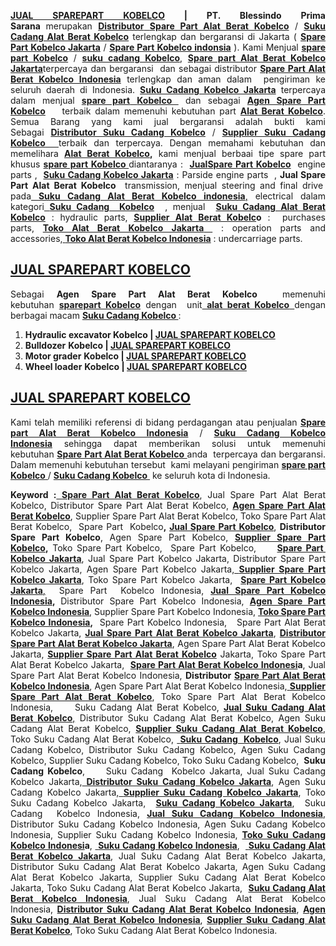 <p style="text-align: justify;"><strong><a href="https://sparepartkobelco/spare-part-kobelco/">JUAL SPAREPART KOBELCO</a> | </strong><strong>PT. Blessindo Prima Sarana </strong>merupakan <a href="http://sparepartalatberat.com/"><strong>Distributor</strong> <strong>Spare Part Alat Berat Kobelco</strong></a> / <a href="https://icore.co.id/spare-part-kobelco/"><strong>Suku Cadang Alat Berat Kobelco</strong></a> terlengkap dan bergaransi di Jakarta ( <a href="https://icore.co.id/spare-part-kobelco/"><strong>Spare Part Kobelco Jakarta</strong></a> / <a href="https://icore.co.id/profil-perusahaan/"><strong>Spare Part Kobelco indonsia</strong></a> ). Kami Menjual <a href="http://sparepartalatberat.com/sparepartalatberat.html"><strong>spare part Kobelco</strong></a> / <a href="http://kliksukucadang.com/index.php"><strong>suku cadang Kobelco</strong></a>, <a href="http://sparepartalatberat.id/profil-perusahaan/"><strong>Spare part Alat Berat Kobelco Jakarta</strong></a>terpercaya dan bergaransi  dan sebagai distributor <a href="http://sparepartalatberat.com/sparepartalatberat.html"><strong>Spare Part Alat Berat Kobelco Indonesia</strong></a> terlengkap dan aman dalam  pengiriman ke seluruh daerah di Indonesia. <a href="http://klikalatberat.com/profil-perusahaan/"><strong>Suku Cadang Kobelco Jakarta</strong></a> terpercaya dalam menjual <a href="http://kliksukucadang.com/index.php"><strong>spare part</strong> <strong>Kobelco </strong></a> dan sebagai <a href="http://sparepartalatberat.id/profil-perusahaan/"><strong>Agen Spare Part Kobelco</strong></a>  <strong> </strong> terbaik dalam memenuhi kebutuhan part <a href="http://klikalatberat.com/profil-perusahaan/"><strong>Alat Berat Kobelco</strong></a>. Semua Barang yang kami jual bergaransi adalah bukti kami Sebagai <a href="http://sparepartalatberat.id/hubungi-kami/"><strong>Distributor Suku Cadang Kobelco</strong></a> / <a href="http://kliksukucadang.com/index.php"><strong>Supplier Suku Cadang Kobelco</strong>  </a>terbaik dan terpercaya. Dengan memahami kebutuhan dan memelihara <strong><a href="https://icore.co.id/spare-part-kobelco/">Alat Berat Kobelco</a>,</strong> kami menjual berbaai tipe spare part khusus <a href="http://sparepartalatberat.id/profil-perusahaan/"><strong>spare part Kobelco </strong></a>diantaranya :  <a href="http://klikalatberat.com/profil-perusahaan/"><strong>Jual</strong><strong>Spare Part Kobelco</strong></a>  engine parts ,  <a href="https://icore.co.id/spare-part-kobelco/"><strong>Suku Cadang Kobelco Jakarta</strong></a> : Parside engine parts  , <strong>Jual Spare Part Alat Berat Kobelco </strong> transmission, menjual steering and final drive  pada<a href="http://kliksukucadang.com/index.php"> <strong>Suku Cadang Alat Berat Kobelco indonesia</strong>,</a> electrical dalam kategori<a href="https://icore.co.id/profil-perusahaan/"> <strong>Suku Cadang  Kobelco</strong></a>  , menjual  <a href="http://sparepartalatberat.id/profil-perusahaan/"><strong>Suku Cadang Alat Berat Kobelco</strong></a> : hydraulic parts, <strong><a href="http://sparepartalatberat.com/sparepartalatberat.html">Supplier Alat Berat Kobelc</a>o</strong> :  purchases parts, <a href="https://icore.co.id/hubungi-kami/"><strong>Toko Alat Berat Kobelco Jakarta</strong> </a> : operation parts and accessories,<a href="http://kliksukucadang.com/index.php"> <strong>Toko Alat Berat Kobelco Indonesia</strong></a> : undercarriage parts.</p>

<h2 style="text-align: justify;"><strong><a href="https://sparepartkobelco/spare-part-kobelco/">JUAL SPAREPART KOBELCO</a> </strong></h2>
<p style="text-align: justify;">Sebagai <strong>Agen Spare Part Alat Berat Kobelco</strong>  memenuhi kebutuhan <a href="http://sparepartalatberat.com/contact-us.html"><strong>sparepart Kobelco</strong></a> dengan  unit<a href="http://klikalatberat.com/hubungi-kami/"><strong> alat berat Kobelco</strong> </a>dengan berbagai macam <a href="http://sparepartalatberat.com/contact-us.html"><strong>Suku Cadang Kobelco </strong></a>:</p>

<ol style="text-align: justify;">
 	<li><strong>Hydraulic excavator Kobelco | <a href="https://sparepartkobelco/spare-part-kobelco/">JUAL SPAREPART KOBELCO</a></strong></li>
 	<li><strong>Bulldozer</strong> <strong>Kobelco | <a href="https://sparepartkobelco/spare-part-kobelco/">JUAL SPAREPART KOBELCO</a></strong></li>
 	<li><strong>Motor grader</strong> <strong>Kobelco | <a href="https://sparepartkobelco/spare-part-kobelco/">JUAL SPAREPART KOBELCO</a></strong></li>
 	<li><strong>Wheel loader</strong> <strong>Kobelco | <a href="https://blessindo.com/spare-part-kobelco/">JUAL SPAREPART KOBELCO</a></strong></li>
</ol>
<h2 style="text-align: justify;"><strong><a href="https://blessindo.com/spare-part-kobelco/">JUAL SPAREPART KOBELCO</a> </strong></h2>
<p style="text-align: justify;">Kami telah memiliki referensi di bidang perdagangan atau penjualan <a href="https://icore.co.id/spare-part-kobelco/"><strong>Spare part Alat Berat Kobelco Indonesia</strong></a> / <a href="https://icore.co.id/spare-part-kobelco/"><strong>Suku Cadang Kobelco Indonesia</strong></a> sehingga dapat memberikan solusi untuk memenuhi kebutuhan <a href="http://sparepartalatberat.com/contact-us.html"><strong>Spare Part Alat Berat Kobelco</strong> </a>anda  terpercaya dan bergaransi. Dalam memenuhi kebutuhan tersebut  kami melayani pengiriman <a href="http://sparepartalatberat.id/hubungi-kami/"><strong>spare part Kobelco</strong> </a>/ <a href="http://klikalatberat.com/profil-perusahaan/"><strong>Suku Cadang Kobelco</strong> </a> ke seluruh kota di Indonesia.</p>
<p style="text-align: justify;"><strong>Keyword :</strong><a href="http://klikalatberat.com/profil-perusahaan/"> <strong>Spare Part Alat Berat Kobelco</strong></a>, Jual Spare Part Alat Berat Kobelco, Distributor Spare Part Alat Berat Kobelco, <a href="http://klikalatberat.com/hubungi-kami/"><strong>Agen Spare Part Alat Berat Kobelco</strong></a>, Supplier Spare Part Alat Berat Kobelco, Toko Spare Part Alat Berat Kobelco,  Spare Part  Kobelco<strong>, <a href="http://klikalatberat.com/hubungi-kami/">Jual Spare Part Kobelco</a></strong>, <strong>Distributor Spare Part Kobelco</strong>, Agen Spare Part Kobelco, <strong><a href="https://icore.co.id/profil-perusahaan/">Supplier Spare Part Kobelco</a>,</strong> Toko Spare Part Kobelco,  Spare Part Kobelco,     <a href="http://klikalatberat.com/hubungi-kami/"><strong>Spare Part  Kobelco Jakarta</strong></a>, Jual Spare Part Kobelco Jakarta, Distributor Spare Part Kobelco Jakarta, Agen Spare Part Kobelco Jakarta,<a href="http://klikalatberat.com/profil-perusahaan/"> <strong>Supplier Spare Part Kobelco Jakarta</strong></a>, Toko Spare Part Kobelco Jakarta,  <a href="http://sparepartalatberat.id/profil-perusahaan/"><strong>Spare Part Kobelco Jakarta</strong>,</a>  Spare Part  Kobelco Indonesia, <strong><a href="http://klikalatberat.com/hubungi-kami/">Jual Spare Part Kobelco Indonesia</a>, </strong>Distributor Spare Part Kobelco Indonesia, <a href="http://klikalatberat.com/profil-perusahaan/"><strong>Agen Spare Part Kobelco Indonesia</strong></a>, Supplier Spare Part Kobelco Indonesia, <strong><a href="http://sparepartalatberat.id/hubungi-kami/">Toko Spare Part Kobelco Indonesia</a>,</strong>  Spare Part Kobelco Indonesia,   Spare Part Alat Berat Kobelco Jakarta, <a href="http://klikalatberat.com/hubungi-kami/"><strong>Jual Spare Part Alat Berat Kobelco Jakarta</strong></a>, <a href="https://icore.co.id/spare-part-kobelco/"><strong>Distributor Spare Part Alat Berat Kobelco Jakarta</strong></a>, Agen Spare Part Alat Berat Kobelco Jakarta, <a href="http://klikalatberat.com/hubungi-kami/"><strong>Supplier Spare Part Alat Berat Kobelco</strong></a> Jakarta, Toko Spare Part Alat Berat Kobelco Jakarta,  <strong><a href="http://sparepartalatberat.com/contact-us.html">Spare Part Alat Berat Kobelco Indonesi</a>a</strong>, Jual Spare Part Alat Berat Kobelco Indonesia, <strong>Distributor <a href="https://icore.co.id/hubungi-kami/">Spare Part Alat Berat Kobelco Indonesia</a></strong>, Agen Spare Part Alat Berat Kobelco Indonesia,<a href="http://kliksukucadang.com/index.php"> <strong>Supplier Spare Part Alat Berat Kobelco</strong></a>, Toko Spare Part Alat Berat Kobelco Indonesia,     Suku Cadang Alat Berat Kobelco, <a href="http://sparepartalatberat.id/hubungi-kami/"><strong>Jual Suku Cadang Alat Berat Kobelco</strong>,</a> Distributor Suku Cadang Alat Berat Kobelco, Agen Suku Cadang Alat Berat Kobelco, <a href="http://sparepartalatberat.id/profil-perusahaan/"><strong>Supplier Suku Cadang Alat Berat Kobelco</strong></a>, Toko Suku Cadang Alat Berat Kobelco, <a href="https://icore.co.id/hubungi-kami/"> <strong>Suku Cadang  Kobelco</strong></a>, Jual Suku Cadang Kobelco, Distributor Suku Cadang Kobelco, Agen Suku Cadang Kobelco, Supplier Suku Cadang Kobelco, Toko Suku Cadang Kobelco,  <strong>Suku Cadang Kobelco</strong>,     Suku Cadang  Kobelco Jakarta, Jual Suku Cadang Kobelco Jakarta,<strong><a href="http://klikalatberat.com/hubungi-kami/"> Distributor Suku Cadang Kobelco Jakarta</a></strong>, Agen Suku Cadang Kobelco Jakarta,<a href="http://sparepartalatberat.id/hubungi-kami/"> <strong>Supplier Suku Cadang Kobelco Jakarta</strong></a>, Toko Suku Cadang Kobelco Jakarta,  <a href="https://icore.co.id/profil-perusahaan/"><strong>Suku Cadang Kobelco Jakarta</strong></a>,  Suku Cadang  Kobelco Indonesia, <a href="https://icore.co.id/profil-perusahaan/"><strong>Jual Suku Cadang Kobelco Indonesia</strong></a>, Distributor Suku Cadang Kobelco Indonesia, Agen Suku Cadang Kobelco Indonesia, Supplier Suku Cadang Kobelco Indonesia, <strong><a href="http://kliksukucadang.com/index.php">Toko Suku Cadang Kobelco Indonesi</a>a</strong>, <a href="http://sparepartalatberat.id/hubungi-kami/"> <strong>Suku Cadang Kobelco Indonesia</strong></a>,  <a href="http://kliksukucadang.com/index.php"> <strong>Suku Cadang Alat Berat Kobelco Jakarta</strong></a>, Jual Suku Cadang Alat Berat Kobelco Jakarta, Distributor Suku Cadang Alat Berat Kobelco Jakarta, Agen Suku Cadang Alat Berat Kobelco Jakarta, Supplier Suku Cadang Alat Berat Kobelco Jakarta, Toko Suku Cadang Alat Berat Kobelco Jakarta,  <a href="http://sparepartalatberat.id/profil-perusahaan/"><strong>Suku Cadang Alat Berat Kobelco Indonesia</strong></a>, Jual Suku Cadang Alat Berat Kobelco Indonesia, <a href="https://icore.co.id/spare-part-kobelco/"><strong>Distributor Suku Cadang Alat Berat Kobelco Indonesia</strong></a>, <a href="http://sparepartalatberat.id/hubungi-kami/"><strong>Agen Suku Cadang Alat Berat Kobelco Indonesia</strong></a>, <a href="http://sparepartalatberat.id/profil-perusahaan/"><strong>Supplier Suku Cadang Alat Berat Kobelco</strong></a>, Toko Suku Cadang Alat Berat Kobelco Indonesia.</p>
